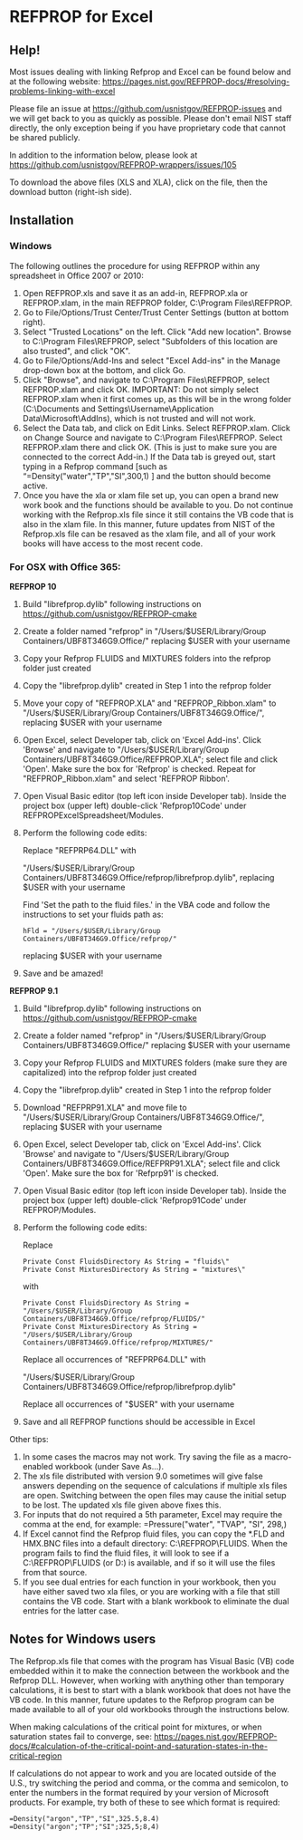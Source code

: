 # REFPROP for Excel

Help!
-----

Most issues dealing with linking Refprop and Excel can be found below and at the following website:  https://pages.nist.gov/REFPROP-docs/#resolving-problems-linking-with-excel

Please file an issue at https://github.com/usnistgov/REFPROP-issues and we will get back to you as quickly as possible.  Please don't email NIST staff directly, the only exception being if you have proprietary code that cannot be shared publicly.

In addition to the information below, please look at https://github.com/usnistgov/REFPROP-wrappers/issues/105

To download the above files (XLS and XLA), click on the file, then the download button (right-ish side).

## Installation

### Windows 

The following outlines the procedure for using REFPROP within any spreadsheet in Office 2007 or 2010:

1.  Open REFPROP.xls and save it as an add-in, REFPROP.xla or REFPROP.xlam, in the main REFPROP folder, C:\Program Files\REFPROP.
2.  Go to File/Options/Trust Center/Trust Center Settings (button at bottom right).
3.  Select "Trusted Locations" on the left.  Click "Add new location".  Browse to C:\Program Files\REFPROP, select "Subfolders of this location are also trusted", and click "OK".
4.  Go to File/Options/Add-Ins and select "Excel Add-ins" in the Manage drop-down box at the bottom, and click Go.
5.  Click "Browse", and navigate to C:\Program Files\REFPROP, select REFPROP.xlam and click OK.  IMPORTANT: Do not simply select REFPROP.xlam when it first comes up, as this will be in the wrong folder (C:\Documents and Settings\Username\Application Data\Microsoft\AddIns), which is not trusted and will not work. 
6.  Select the Data tab, and click on Edit Links.  Select REFPROP.xlam.  Click on Change Source and navigate to C:\Program Files\REFPROP.  Select REFPROP.xlam there and click OK.  (This is just to make sure you are connected to the correct Add-in.)  If the Data tab is greyed out, start typing in a Refprop command [such as “=Density("water","TP","SI",300,1) ] and the button should become active.
7.  Once you have the xla or xlam file set up, you can open a brand new work book and the functions should be available to you.  Do not continue working with the Refprop.xls file since it still contains the VB code that is also in the xlam file.  In this manner, future updates from NIST of the Refprop.xls file can be resaved as the xlam file, and all of your work books will have access to the most recent code.

### For OSX with Office 365:

**REFPROP 10**

1.  Build "librefprop.dylib" following instructions on https://github.com/usnistgov/REFPROP-cmake
2.  Create a folder named "refprop" in "/Users/$USER/Library/Group Containers/UBF8T346G9.Office/" replacing $USER with your username
3.  Copy your Refprop FLUIDS and MIXTURES folders into the refprop folder just created
4.  Copy the "librefprop.dylib" created in Step 1 into the refprop folder
5.  Move your copy of "REFPROP.XLA" and "REFPROP_Ribbon.xlam" to "/Users/$USER/Library/Group Containers/UBF8T346G9.Office/", replacing $USER with your username
6.  Open Excel, select Developer tab, click on 'Excel Add-ins'. Click 'Browse' and navigate to "/Users/$USER/Library/Group Containers/UBF8T346G9.Office/REFPROP.XLA"; select file and click 'Open'. Make sure the box for 'Refprop' is checked. Repeat for "REFPROP_Ribbon.xlam" and select 'REFPROP Ribbon'.
7.  Open Visual Basic editor (top left icon inside Developer tab). Inside the project box (upper left) double-click 'Refprop10Code' under REFPROPExcelSpreadsheet/Modules.
8.  Perform the following code edits:  

    Replace "REFPRP64.DLL" with 

    "/Users/$USER/Library/Group Containers/UBF8T346G9.Office/refprop/librefprop.dylib", replacing $USER with your username

    Find 'Set the path to the fluid files.' in the VBA code and follow the instructions to set your fluids path as:
    ``` 
    hFld = "/Users/$USER/Library/Group Containers/UBF8T346G9.Office/refprop/"
    ```
    replacing $USER with your username
9.  Save and be amazed!

**REFPROP 9.1**

1.  Build "librefprop.dylib" following instructions on https://github.com/usnistgov/REFPROP-cmake
2.  Create a folder named "refprop" in "/Users/$USER/Library/Group Containers/UBF8T346G9.Office/" replacing $USER with your username
3.  Copy your Refprop FLUIDS and MIXTURES folders (make sure they are capitalized) into the refprop folder just created
4.  Copy the "librefprop.dylib" created in Step 1 into the refprop folder
5.  Download "REFPRP91.XLA" and move file to "/Users/$USER/Library/Group Containers/UBF8T346G9.Office/", replacing $USER with your username
6.  Open Excel, select Developer tab, click on 'Excel Add-ins'. Click 'Browse' and navigate to "/Users/$USER/Library/Group Containers/UBF8T346G9.Office/REFPRP91.XLA"; select file and click 'Open'. Make sure the box for 'Refprp91' is checked.
7.  Open Visual Basic editor (top left icon inside Developer tab). Inside the project box (upper left) double-click 'Refprop91Code' under REFPROP/Modules.
8.  Perform the following code edits:  
    
    Replace
    ```
    Private Const FluidsDirectory As String = "fluids\"
    Private Const MixturesDirectory As String = "mixtures\"
    ```
    with
    ```
    Private Const FluidsDirectory As String = "/Users/$USER/Library/Group Containers/UBF8T346G9.Office/refprop/FLUIDS/"
    Private Const MixturesDirectory As String = "/Users/$USER/Library/Group Containers/UBF8T346G9.Office/refprop/MIXTURES/"
    ```
    Replace all occurrences of "REFPRP64.DLL" with  
    
    "/Users/$USER/Library/Group Containers/UBF8T346G9.Office/refprop/librefprop.dylib"
    
    Replace all occurrences of "$USER" with your username
    
9.  Save and all REFPROP functions should be accessible in Excel




Other tips:

1.  In some cases the macros may not work.  Try saving the file as a macro-enabled workbook (under Save As…).
2.  The xls file distributed with version 9.0 sometimes will give false answers depending on the sequence of calculations if multiple xls files are open.  Switching between the open files may cause the initial setup to be lost.  The updated xls file given above fixes this.
3.  For inputs that do not required a 5th parameter, Excel may require the comma at the end, for example:   =Pressure("water", "TVAP", "SI", 298,)
4.  If Excel cannot find the Refprop fluid files, you can copy the *.FLD and HMX.BNC files into a default directory:  C:\REFPROP\FLUIDS.  When the program fails to find the fluid files, it will look to see if a C:\REFPROP\FLUIDS (or D:) is available, and if so it will use the files from that source.
5.  If you see dual entries for each function in your workbook, then you have either saved two xla files, or you are working with a file that still contains the VB code.  Start with a blank workbook to eliminate the dual entries for the latter case.

## Notes for Windows users

The Refprop.xls file that comes with the program has Visual Basic (VB) code embedded within it to make the connection between the workbook and the Refprop DLL.  However, when working with anything other than temporary calculations, it is best to start with a blank workbook that does not have the VB code.  In this manner, future updates to the Refprop program can be made available to all of your old workbooks through the instructions below.

When making calculations of the critical point for mixtures, or when saturation states fail to converge, see:
https://pages.nist.gov/REFPROP-docs/#calculation-of-the-critical-point-and-saturation-states-in-the-critical-region

If calculations do not appear to work and you are located outside of the U.S., try switching the period and comma, or the comma and semicolon, to enter the numbers in the format required by your version of Microsoft products.  For example, try both of these to see which format is required:

    =Density("argon","TP","SI",325.5,8.4)
    =Density("argon";"TP";"SI";325,5;8,4)

